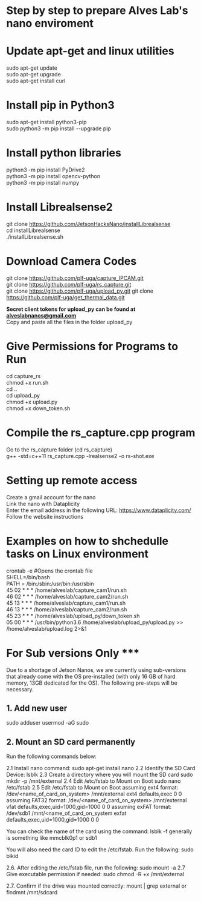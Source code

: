 # Step by step to prepare Alves Lab's nano enviroment
# Update apt-get and linux utilities   
sudo apt-get update  
sudo apt-get upgrade  
sudo apt-get install curl  

# Install pip in Python3  
sudo apt-get install python3-pip  
sudo python3 -m pip install --upgrade pip  

# Install python libraries 
python3 -m pip install PyDrive2  
python3 -m pip install opencv-python  
python3 -m pip install numpy  

# Install Librealsense2  

git clone https://github.com/JetsonHacksNano/installLibrealsense  
cd installLibrealsense  
./installLibrealsense.sh  

# Download Camera Codes    
git clone https://github.com/plf-uga/capture_IPCAM.git  
git clone https://github.com/plf-uga/rs_capture.git  
git clone https://github.com/plf-uga/upload_py.git
git clone https://github.com/plf-uga/get_thermal_data.git

 **Secret client tokens for upload_py can be found at alveslabnanos@gmail.com**   
 Copy and paste all the files in the folder upload_py  

# Give Permissions for Programs to Run  
cd capture_rs  
chmod +x run.sh  
cd ..  
cd upload_py  
chmod +x upload.py  
chmod +x down_token.sh  

# Compile the rs_capture.cpp program   
Go to the rs_capture folder (cd rs_capture)  
g++ -std=c++11 rs_capture.cpp -lrealsense2 -o rs-shot.exe  

# Setting up remote access  
Create a gmail account for the nano  
Link the nano with Dataplicity  
Enter the email address in the following URL: https://www.dataplicity.com/  
Follow the website instructions

# Examples on how to shchedulle tasks on Linux environment   
crontab -e #Opens the crontab file  
SHELL=/bin/bash  
PATH = /bin:/sbin:/usr/bin:/usr/sbin  
45 02 * * * /home/alveslab/capture_cam1/run.sh   
46 02 * * * /home/alveslab/capture_cam2/run.sh  
45 13 * * * /home/alveslab/capture_cam1/run.sh  
46 13 * * * /home/alveslab/capture_cam2/run.sh  
45 23 * * * /home/alveslab/upload_py/down_token.sh  
05 00 * * * /usr/bin/python3.6 /home/alveslab/upload_py/upload.py >> /home/alveslab/upload.log 2>&1

# For Sub versions Only ***

Due to a shortage of Jetson Nanos, we are currently using sub-versions that already come with the OS pre-installed (with only 16 GB of hard memory, 13GB dedicated for the OS). 
The following pre-steps will be necessary.

## 1. Add new user
  sudo adduser <username>
  usermod -aG sudo <username>

## 2. Mount an SD card permanently
   Run the following commands below:

   2.1 Install nano command:
     sudo apt-get install nano
   2.2 Identify the SD Card Device:
     lsblk
   2.3  Create a directory where you will mount the SD card
     sudo mkdir -p /mnt/external
   2.4  Edit /etc/fstab to Mount on Boot
     sudo nano /etc/fstab
   2.5  Edit /etc/fstab to Mount on Boot 
    assuming ext4 format: /dev/<name_of_card_on_system>    /mnt/external    ext4    defaults,exec    0    0
    assuming FAT32 format: /dev/<name_of_card_on_system>    /mnt/external    vfat    defaults,exec,uid=1000,gid=1000    0    0
    assuming exFAT format: /dev/sdb1    /mnt/<name_of_card_on_system   exfat    defaults,exec,uid=1000,gid=1000    0    0

  You can check the name of the card using the command: lsblk -f
  generally is something like mmcblk0p1 or sdb1

  You will also need the card ID to edit the /etc/fstab. Run the following: 
  sudo blkid

  2.6. After editing the /etc/fstab file, run the following: 
  sudo mount -a
  2.7 Give executable permission if needed: 
  sudo chmod -R +x /mnt/external

  2.7. Confirm if the drive was mounted correctly: 
    mount | grep external
    or
    findmnt /mnt/sdcard











